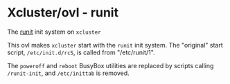 # Xcluster/ovl - runit

The [runit](https://smarden.org/runit/) init system on `xcluster`

This ovl makes `xcluster` start with the `runit` init system. The
"original" start script, `/etc/init.d/rcS`, is called from
"/etc/runit/1".

The `poweroff` and `reboot` BusyBox utilities are replaced by scripts
calling `/runit-init`, and `/etc/inittab` is removed.



